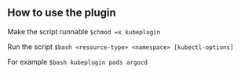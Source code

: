##  How to use the plugin

Make the script runnable 
`$chmod =x kubeplugin`

Run the script
`$bash <resource-type> <namespace> [kubectl-options]`

For example
`$bash kubeplugin pods argocd`

